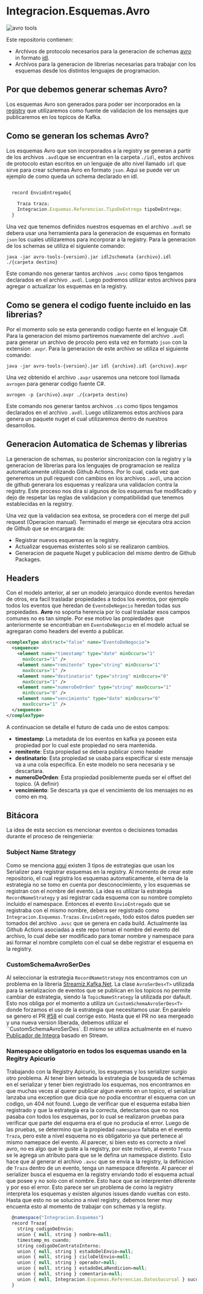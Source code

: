 # Integracion.Esquemas.Avro

![avro tools](https://github.com/architecture-it/Integracion.Esquemas.Avro/workflows/avro%20tools/badge.svg)

Este repositorio contienen:

* Archivos de protocolo necesarios para la generacion de schemas [avro](https://avro.apache.org/) in formato [idl](https://avro.apache.org/docs/current/idl.html).
* Archivos para la generacion de librerias necesarias para trabajar con los esquemas desde los distintos lenguajes de programacion.

## Por que debemos generar schemas Avro?

Los esquemas Avro son generados para poder ser incorporados en la [registry](https://www.apicur.io/registry/) que utilizaremos como fuente de validacion de los mensajes que publicaremos en los topicos de Kafka.

## Como se generan los schemas Avro?

Los esquemas Avro que son incorporados a la registry se generan a partir de los archivos `.avdl`que se encuentran en la carpeta `./idl`, estos archivos de protocolo estan escritos en un lenguaje de alto nivel llamado `idl` que sirve para crear schemas Avro en formato `json`.
Aqui se puede ver un ejemplo de como queda un schema declarado en idl.

```js

  record EnvioEntregado{
    
    Traza traza;
    Integracion.Esquemas.Referencias.TipoDeEntrega tipoDeEntrega;
  }
```

Una vez que tenemos definidos nuestros esquemas en el archivo `.avdl` se debera usar una herramienta para la generacion de esquemas en formato `json` los cuales utilizaremos para incorporar a la registry. Para la generacion de los schemas se utiliza el siguiente comando:

```console
java -jar avro-tools-{version}.jar idl2schemata {archivo}.idl ./{carpeta destino}
```
Este comando nos generar tantos archivos `.avsc` como tipos tengamos declarados en el archivo `.avdl`. Luego podremos utilizar estos archivos para agregar o actualizar los esquemas en la registry.


## Como se genera el codigo fuente incluido en las librerias?

Por el momento solo se esta generando codigo fuente en el lenguaje C#. Para la generacion del mismo partiremos nuevamente del archivo `.avdl` para generar un archivo de procolo pero esta vez en formato `json` con la extension `.avpr`. Para la generacion de este archivo se utiliza el siguiente comando:


```console
java -jar avro-tools-{version}.jar idl {archivo}.idl {archivo}.avpr
```

Una vez obtenido el archivo `.avpr` usaremos una netcore tool llamada `avrogen` para generar codigo fuente C#.

```console
avrogen -p {archivo}.avpr ./{carpeta destino}

```

Este comando nos generar tantos archivos `.cs` como tipos tengamos declarados en el archivo `.avdl`. Luego utilizaremos estos archivos para genera un paquete nuget el cual utilizaremos dentro de nuestros desarrollos.


## Generacion Automatica de Schemas y librerias

La generacion de schemas, su posterior sincronizacion con la registry y la generacion de librerias para los lenguajes de programacion se realiza automaticamente utilizando Github Actions. Por lo cual, cada vez que generemos un pull request con cambios en los archivos `.avdl`, una accion de github generara los esquemas y realizara una validacion contra la registry. Este proceso nos dira si algunos de los esquemas fue modificado y dejo de respetar las reglas de validacion y compatibilidad que tenemos establecidas en la registry.

Una vez que la validacion sea exitosa, se procedera con el merge del pull request (Operacion manual). Terminado el merge se ejecutara otra accion de Github que se encargara de:

* Registrar nuevos esquemas en la registry.
* Actualizar esquemas existentes solo si se realizaron cambios.
* Generacion de paquete Nuget y publicacion del mismo dentro de Github Packages.


## Headers

Con el modelo anterior, al ser un modelo jerarquico donde eventos heredan de otros, era facil trasladar propiedades a todos los eventos, por ejemplo todos los eventos que heredan de `EventoDeNegocio` heredan todas sus propiedades. __Avro__ no soporta herencia por lo cual trasladar esos campos comunes no es tan simple. Por ese motivo las propiedades que anteriormente se encontraban en `EventoDeNegocio` en el modelo actual se agregaran como headers del evento a publicar.

```xml
<complexType abstract="false" name="EventoDeNegocio">
  <sequence>
    <element name="timestamp" type="date" minOccurs="1"
      maxOccurs="1" />
    <element name="remitente" type="string" minOccurs="1"
      maxOccurs="1" />
    <element name="destinatario" type="string" minOccurs="0"
      maxOccurs="1" />
    <element name="numeroDeOrden" type="string" maxOccurs="1"
      minOccurs="0" />
    <element name="vencimiento" type="date" minOccurs="0"
      maxOccurs="1" />
  </sequence>
</complexType>

```
A continuacion se detalle el futuro de cada uno de estos campos:

* __timestamp__: La metadata de los eventos en kafka ya poseen esta propiedad por lo cual este propiedad no sera mantenida.
* __remitente__: Esta propiedad se debera publicar como header
* __destinatario__: Esta propiedad se usaba para especificar si este mensaje va a una cola especifica. En este modelo no sera necesaria y se descartara.
* __numeroDeOrden__: Esta propiedad posiblemente pueda ser el offset del topico. (A definir)
* __vencimiento__: Se descarta ya que el vencimiento de los mensajes no es como en mq.
 
 
 ## Bitácora
 La idea de esta seccion es mencionar eventos o decisiones tomadas durante el proceso de reingenieria:
 
 ### Subject Name Strategy
Como se menciona [aqui](https://docs.confluent.io/platform/current/schema-registry/serdes-develop/index.html#subject-name-strategy) existen 3 tipos de estrategias que usan los Serializer para registrar esquemas en la registry. Al momento de crear este repositorio, el cual registra los esquemas automaticamente, el tema de la estrategia no se tomo en cuenta por desconocimiento, y los esquemas se registran con el nombre del evento. La idea es utilizar la estrategia `RecordNameStrategy` y asi registrar cada esquema con su nombre completo incluido el namespace. Entonces el evento `EnvioEntregado` que se registraba con el mismo nombre, debera ser registrado como `Integracion.Esquemas.Trazas.EnvioEntregado`, todo estos datos pueden ser tomados del archivo `.avsc` que se genera en cada build. Actualmente las Github Actions asociadas a este repo toman el nombre del evento del archivo, lo cual debe ser modificado para tomar nombre y namespace para asi formar el nombre completo con el cual se debe registrar el esquema en la registry.

### CustomSchemaAvroSerDes
Al seleccionar la estrategia `RecordNameStrategy` nos encontramos con un problema en la libreria [Streamiz.Kafka.Net](https://github.com/LGouellec/kafka-streams-dotnet). La clase `AvroSerDes<T>` utilizada para la serializacion de eventos que se publican en los topicos no permite cambiar de estrategia, siendo la `TopicNameStrategy` la utilizada por dafault. Esto nos obliga por el momento a utiliza un `CustomSchemaAvroSerDes<T>` donde forzamos el uso de la estrategia que necesitamos usar. En paralelo se genero el PR [#58](https://github.com/LGouellec/kafka-streams-dotnet/pull/58) el cual corrige esto. Hasta que el PR no sea mergeado y una nueva version liberada, debemos utilizar el ``CustomSchemaAvroSerDes<T>`. El mismo se utiliza actualmente en el nuevo [Publicador de Integra](https://github.com/operations-innovation/dotnet-stream-integra-publisher) basado en Stream.
 
### Namespace obligatorio en todos los esquemas usando en la Regitry Apicurio 
Trabajando con la Registry Apicurio, los esquemas y los serializer surgio otro problema. Al tener bien seteada la estrategia de busqueda de schemas en el serializar y tener bien registrado los esquemas, nos encontramos en que muchas veces al querer publicar algun evento en un topico, el serializar lanzaba una exception que dicia que no podia encontrar el esquema con un codigo, un 404 not found. Luego de verificar que el esquema estaba bien registrado y que la estrategia era la correcta, detectamos que no nos pasaba con todos los esquemas, por lo cual se realizaron pruebas para verificar que parte del esquema era el que no producia el error. Luego de las pruebas, se determino que la propiedad `namespace` faltaba en el evento `Traza`, pero este a nivel esquema no es obligatorio ya que pertenece al mismo namepace del evento. Al parecer, si bien esto es correcto a nivel avro, no es algo que le guste a la registry, por este motivo, al evento `Traza` se le agrega un atributo para que se le defina un namespace distinto. Esto hace que al generar el archivo `.avsc` que se envia a la registry, la definicion de `Traza` dentro de un evento, tenga un namespace diferente. Al parecer el serializer busca el esquema en la registry enviando todo el esquema actual que posee y no solo con el nombre. Esto hace que se interprenten diferente y por eso el error. Esto parece ser un problema de como la registry interpreta los esquemas y existen algunos issues dando vueltas con esto. Hasta que esto no se solucino a nivel registry, debemos tener muy encuenta esto al momento de trabajar con schemas y la registy.

```js
  @namespace("Integracion.Esquemas")
  record Traza{
    string codigoDeEnvio;
    union { null, string } nombre=null;
    timestamp_ms cuando;
    string codigoDeContratoInterno;
    union { null, string } estadoDelEnvio=null;
    union { null, string } cicloDelEnvio=null;
    union { null, string } operador=null;
    union { null, string } estadoDeLaRendicion=null;
    union { null, string } comentario=null;
    union { null, Integracion.Esquemas.Referencias.DatosSucursal } sucursalAsociadaAlEvento=null;
  }
  ```
  


